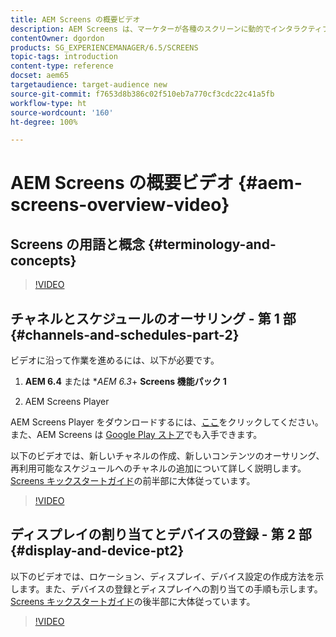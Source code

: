 ```yaml
---
title: AEM Screens の概要ビデオ
description: AEM Screens は、マーケターが各種のスクリーンに動的でインタラクティブなデジタルエクスペリエンスを公開できるデジタルサイネージソリューションです。
contentOwner: dgordon
products: SG_EXPERIENCEMANAGER/6.5/SCREENS
topic-tags: introduction
content-type: reference
docset: aem65
targetaudience: target-audience new
source-git-commit: f7653d8b386c02f510eb7a770cf3cdc22c41a5fb
workflow-type: ht
source-wordcount: '160'
ht-degree: 100%

---
```



# AEM Screens の概要ビデオ {#aem-screens-overview-video}

## Screens の用語と概念 {#terminology-and-concepts}

>[!VIDEO](https://video.tv.adobe.com/v/21353?quality=9)


## チャネルとスケジュールのオーサリング - 第 1 部 {#channels-and-schedules-part-2}

ビデオに沿って作業を進めるには、以下が必要です。

1. **AEM 6.4** または **AEM 6.3*+ **Screens 機能パック 1**

1. AEM Screens Player

AEM Screens Player をダウンロードするには、[ここ](https://download.macromedia.com/screens/)をクリックしてください。また、AEM Screens は [Google Play ストア](https://play.google.com/store/apps/details?id=com.adobe.aem.screens.player&amp;hl=jp)でも入手できます。<!-- LINK IS 404 WITH NO SUITABLE REPLACEMENT See [Installing and Configuring Screens](https://helpx.adobe.com/experience-manager/6-4/help/sites-deploying/configuring-screens-introduction.html) for more details. -->

以下のビデオでは、新しいチャネルの作成、新しいコンテンツのオーサリング、再利用可能なスケジュールへのチャネルの追加について詳しく説明します。[Screens キックスタートガイド](kickstart-for-aem-screens.md)の前半部に大体従っています。

>[!VIDEO](https://video.tv.adobe.com/v/21387?quality=9)

## ディスプレイの割り当てとデバイスの登録 - 第 2 部 {#display-and-device-pt2}

以下のビデオでは、ロケーション、ディスプレイ、デバイス設定の作成方法を示します。また、デバイスの登録とディスプレイへの割り当ての手順も示します。[Screens キックスタートガイド](kickstart-for-aem-screens.md)の後半部に大体従っています。

>[!VIDEO](https://video.tv.adobe.com/v/21411?quality=9)

